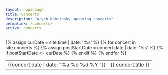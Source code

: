 ```yaml
---
layout: nopadpage
title: Concerts
description: "Aryeh Kobrinsky upcoming concerts"
permalink: /concerts/
active: concerts
---
```

<div class="col-12 py-4">
<div class="table-responsive">
<table class="table table-striped table-sm">
  <tbody>
  {% assign curDate = site.time | date: '%s' %}
    {% for concert in site.concerts %}
    {% assign postStartDate = concert.date | date: '%s' %}
    {% if postStartDate <= curDate %}
    <tr>
      <td>{{concert.date | date: "%a %b %d %Y "}}</td>
      <td><a href="{{ concert.url }}">{{ concert.title }}</a></td>
    </tr>
    {% endif %}
    {% endfor %}
  </tbody>
</table>
</div>
</div>